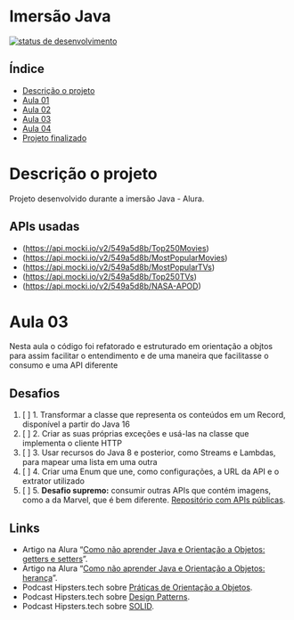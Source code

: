 # Imersão Java
[![status de desenvolvimento](https://img.shields.io/badge/STATUS-Em_desenvolvimento-ansicolortags.svg)](https://shields.io/)

## Índice

* [Descrição o projeto](#Descrição-o-projeto)
* [Aula 01](https://github.com/LevoratoJoao/Imersao-Java/tree/aula01)
* [Aula 02](https://github.com/LevoratoJoao/Imersao-Java/tree/aula02)
* [Aula 03](https://github.com/LevoratoJoao/Imersao-Java/tree/aula03)
* [Aula 04](#Aula-04)
* [Projeto finalizado](https://github.com/LevoratoJoao/Imersao-Java/tree/main)

# Descrição o projeto
Projeto desenvolvido durante a imersão Java - Alura.

## APIs usadas
* (https://api.mocki.io/v2/549a5d8b/Top250Movies)
* (https://api.mocki.io/v2/549a5d8b/MostPopularMovies)
* (https://api.mocki.io/v2/549a5d8b/MostPopularTVs)
* (https://api.mocki.io/v2/549a5d8b/Top250TVs)
* (https://api.mocki.io/v2/549a5d8b/NASA-APOD)

<!-- # Aula 01
Durante a aula 01 foi contruido uma aplicação para consumir a API do IMDb e exibir os filmes mais populares, destacando seus pôsteres e visualizando sua classificação.
## Desafios
  1. [ ] 1. Consumir o endpoint de filmes mais populares da API do IMDB. Procure também, na documentação da API do IMDB, o endpoint que retorna as melhores séries e o que retorna as séries mais populares.
  2. [ ] 2. Usar sua criatividade para deixar a saída dos dados mais bonitinha: usar emojis com código UTF-8, mostrar a nota do filme como estrelinhas, decorar o terminal com cores, negrito e itálico usando códigos ANSI, e mais!
  3. [ ] 3. Colocar a chave da API do IMDB em algum lugar fora do código como um arquivo de configuração (p. ex, um arquivo .properties) ou uma variável de ambiente
  4. [ ] 4. Mudar o JsonParser para usar uma biblioteca de parsing de JSON como Jackson ou GSON
  5. [ ] 5. Desafio supremo: criar alguma maneira para você dar uma avaliação ao filme, puxando de algum arquivo de configuração OU pedindo a avaliação para o usuário digitar no terminal.
## Links
* Documentação da classe [HttpRequest do pacote java.net.http](https://docs.oracle.com/en/java/javase/17/docs/api/java.net.http/java/net/http/HttpRequest.html).
* [Biblioteca Jackson, que faz parse de JSON](https://github.com/FasterXML/jackson).
* Site para [Expressões Regulares](https://regex101.com).
* Artigo: [README](https://www.alura.com.br/artigos/escrever-bom-readme).
* Artigo: [O que é json](https://www.alura.com.br/artigos/o-que-e-json).
* Artigo: [Cores no terminal](https://www.alura.com.br/artigos/decorando-terminal-cores-emojis).
* Artigo: [VS Code para Java](https://www.alura.com.br/artigos/desenvolvendo-aplicacoes-java-vs-code).

# Aula 02
Na segunda aula foi criado um gerador de figurinhas explorando outras bibliotecas nativas do Java

## Desafios
  1. [ ] 1. Ler a documentação da classe abstrata InputStream.
  2. [ ] 2. Centralizar o texto na figurinha.
  3. [x] 3. Fazer um pacote no Whatsapp e/ou Telegram com as suas próprias figurinhas!
  4. [x] Criar diretório de saída das imagens, se ainda não existir.
  5. [ ] Colocar outra fonte como a Comic Sans ou a Impact, a fonte usada em memes.
  6. [ ] Colocar uma imagem de você que está fazendo esse curso sorrindo, fazendo joinha!
  7. [ ] Colocar contorno (outline) no texto da imagem.
  8. [ ] Tratar as imagens retornadas pela API do IMDB para pegar uma imagem maior ao invés dos thumbnails. Opções: pegar a URL da imagem e remover o trecho mostrado durante a aula ou consumir o endpoint de posters da API do IMDB (mais trabalhoso), tratando o JSON retornado.
  9. [ ] Fazer com que o texto da figurinha seja personalizado de acordo com as classificações do IMDB.
  10. [ ] **Desafio supremo:** usar alguma biblioteca de manipulação de imagens como [OpenCV](https://github.com/opencv-java) pra extrair imagem principal e contorná-la.

## Links

* Documentação do [pacote javax.imageio](https://docs.oracle.com/en/java/javase/17/docs/api/java.desktop/javax/imageio/package-summary.html), que trata de leitura e escrita de imagens.
* Documentação da [classe BufferedImage](https://docs.oracle.com/en/java/javase/17/docs/api/java.desktop/java/awt/image/BufferedImage.html), que representa uma imagem no Java
* Documentação da classe [Graphics2D](https://docs.oracle.com/en/java/javase/17/docs/api/java.desktop/java/awt/Graphics2D.html), a “caneta” que permite escrever, desenhar e imprimir outras imagens em uma imagem original.
* Documentação da [abstração InputStream](https://docs.oracle.com/en/java/javase/17/docs/api/java.base/java/io/InputStream.html), que representa um fluxo de leitura de dados de qualquer fonte, como arquivos, URLs, entre outros.
* [Java Polimorfismo: entenda herança e interfaces](https://www.alura.com.br/conteudo/java-heranca-interfaces-polimorfismo).
* Apêndice da apostila [Java e Orientação a Objetos](https://www.alura.com.br/apostila-java-orientacao-objetos/apendice-pacote-java-io) da Alura sobre o pacote java.io que explica com mais detalhes a abstração InputStream. -->

# Aula 03

Nesta aula o código foi refatorado e estruturado em orientação a objtos para assim facilitar o entendimento e de uma maneira que facilitasse o consumo e uma API diferente

## Desafios

1. [ ] 1. Transformar a classe que representa os conteúdos em um Record, disponível a partir do Java 16
2. [ ] 2. Criar as suas próprias exceções e usá-las na classe que implementa o cliente HTTP
3. [ ] 3. Usar recursos do Java 8 e posterior, como Streams e Lambdas, para mapear uma lista em uma outra
4. [ ] 4. Criar uma Enum que une, como configurações, a URL da API e o extrator utilizado
5. [ ] 5. **Desafio supremo:** consumir outras APIs que contém imagens, como a da Marvel, que é bem diferente. [Repositório com APIs públicas](https://github.com/public-apis/public-apis).

## Links

* Artigo na Alura “[Como não aprender Java e Orientação a Objetos: getters e setters](https://www.alura.com.br/artigos/nao-aprender-oo-getters-e-setters)”.
* Artigo na Alura “[Como não aprender Java e Orientação a Objetos: herança](https://www.alura.com.br/artigos/como-nao-aprender-orientacao-a-objetos-heranca)”.
* Podcast Hipsters.tech sobre [Práticas de Orientação a Objetos](https://www.alura.com.br/podcast/praticas-de-orientacao-a-objetos-hipsters-129-a453).
* Podcast Hipsters.tech sobre [Design Patterns]().
* Podcast Hipsters.tech sobre [SOLID](https://www.alura.com.br/podcast/solid-codigo-bom-e-bonito-hipsters-ponto-tech-219-a649).

